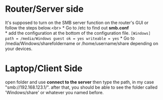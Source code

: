 #   Router/Server side
It's supposed to turn on the SMB server function on the router's GUI or follow the steps below.<br\>
    *   Go to /etc to find out **smb.conf** \
    *   add the configuration at the bottom of the configuration file.
        ```
        [Windows]
        path = /media/Windows
        guest ok = yes
        writeable = yes
        ```
    *   Go to /media/Windows/sharefoldername or /home/username/share depending on your devices.

#   Laptop/Client Side
open folder and use **connect to the server** then type the path, in my case "smb://192.168.123.1/".
after that, you should be able to see the folder called 'Windows/share' or whatever you named before.
